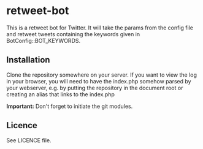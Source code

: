 # retweet-bot

This is a retweet bot for Twitter. It will take the params from the config file
and retweet tweets containing the keywords given in BotConfig::BOT_KEYWORDS.

## Installation

Clone the repository somewhere on your server. If you want to view the log in
your browser, you will need to have the index.php somehow parsed by your
webserver, e.g. by putting the repository in the document root or  creating an
alias that links to the index.php

**Important:** Don't forget to initiate the git modules. 

## Licence

See LICENCE file.